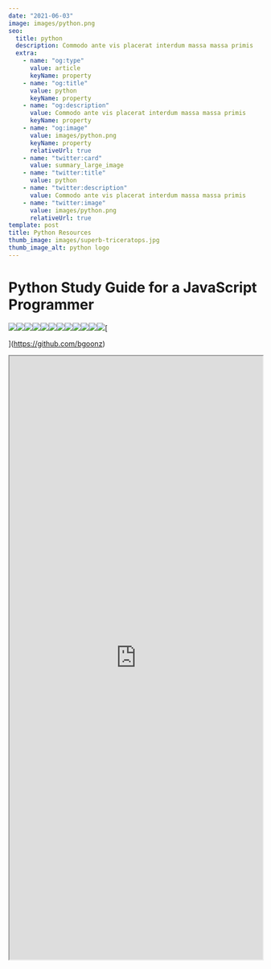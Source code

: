 ```yaml
---
date: "2021-06-03"
image: images/python.png
seo:
  title: python
  description: Commodo ante vis placerat interdum massa massa primis
  extra:
    - name: "og:type"
      value: article
      keyName: property
    - name: "og:title"
      value: python
      keyName: property
    - name: "og:description"
      value: Commodo ante vis placerat interdum massa massa primis
      keyName: property
    - name: "og:image"
      value: images/python.png
      keyName: property
      relativeUrl: true
    - name: "twitter:card"
      value: summary_large_image
    - name: "twitter:title"
      value: python
    - name: "twitter:description"
      value: Commodo ante vis placerat interdum massa massa primis
    - name: "twitter:image"
      value: images/python.png
      relativeUrl: true
template: post
title: Python Resources
thumb_image: images/superb-triceratops.jpg
thumb_image_alt: python logo
---
```


# Python Study Guide for a JavaScript Programmer&#xA;

![](https://miro.medium.com/max/1970/1*3V9VOfPk_hrFdbEAd3j-QQ.png)![](https://miro.medium.com/max/52/0*eC4EvZcv6hhH88jX.png?q=20)![](https://miro.medium.com/max/647/0*eC4EvZcv6hhH88jX.png)![](https://miro.medium.com/max/60/0*Ez_1PZ93N4FfvkRr.png?q=20)![](https://miro.medium.com/max/608/0*Ez_1PZ93N4FfvkRr.png)![](https://miro.medium.com/max/60/0*eE3E5H0AoqkhqK1z.png?q=20)![](https://miro.medium.com/max/1648/0*eE3E5H0AoqkhqK1z.png)![](https://miro.medium.com/max/60/0*Q0CMqFd4PozLDFPB.png?q=20)![](https://miro.medium.com/max/1638/0*Q0CMqFd4PozLDFPB.png)![](https://miro.medium.com/max/3216/0*HQpndNhm1Z_xSoHb.png)![](https://miro.medium.com/max/60/0*qHzGRLTOMTf30miT.png?q=20)![](https://miro.medium.com/max/1614/0*qHzGRLTOMTf30miT.png)\[

]\(https://github.com/bgoonz)

<iframe src="https://py-prac-42.netlify.app/" width="100%" height="1200px"><iframe>

# Applications of Tutorial & Cheat Sheet Respectivley (At Bottom Of Tutorial):

# Basics

- **PEP8** : Python Enhancement Proposals, style-guide for Python.

- print is the equivalent of console.log.

> 'print() == console.log()'

# # is used to make comments in your code.

> _Python has a built in help function that let's you see a description of the source code without having to navigate to it… "-SickNasty … Autor Unknown"_

# Numbers

- Python has three types of numbers:

1.  **Integer**

2.  **Positive and Negative Counting Numbers.**

No Decimal Point

> Created by a literal non-decimal point number … **or** … with the _int()_ constructor.

**3. Complex Numbers**

> Consist of a real part and imaginary part.

## Boolean is a subtype of integer in Python.🤷‍♂️

> If you came from a background in JavaScript and learned to accept the premise(s) of the following meme…

> Than I am sure you will find the means to suspend your disbelief.

# KEEP IN MIND:

> **The i is switched to a j in programming.**

T\*his is because the letter i is common place as the de facto index for any and all enumerable entities so it just makes sense not to compete for name-\*\*space \*_when there's another 25 letters that don't get used for every loop under the sun. My most medium apologies to Leonhard Euler._

- **Type Casting** : The process of converting one number to another.

**The arithmetic operators are the same between JS and Python, with two additions:**

- _"\*\*" : Double asterisk for exponent._

- _"//" : Integer Division._

- **There are no spaces between math operations in Python.**

- **Integer Division gives the other part of the number from Module; it is a way to do round down numbers replacing Math.floor() in JS.**

- **There are no ++ and -- in Python, the only shorthand operators are:**

# Strings

- Python uses both single and double quotes.

- You can escape strings like so 'Jodi asked, "What\\'s up, Sam?"'

- Multiline strings use triple quotes.

**Use the len() function to get the length of a string.**

# **Python uses zero-based indexing**

## Python allows negative indexing (thank god!)

- Python let's you use ranges

You can think of this as roughly equivalent to the slice method called on a JavaScript object or string… _(mind you that in JS … strings are wrapped in an object (under the hood)… upon which the string methods are actually called. As a immutable privative type **by textbook definition**, a string literal could not hope to invoke most of it's methods without violating the state it was bound to on initialization if it were not for this bit of syntactic sugar.)_

- The end range is exclusive just like slice in JS.

<!---->

- The index string function is the equiv. of indexOf() in JS

<!---->

- The count function finds out how many times a substring appears in a string… pretty nifty for a hard coded feature of the language.

<!---->

- **You can use + to concatenate strings, just like in JS.**

- **You can also use "\*" to repeat strings or multiply strings.**

- **Use the format() function to use placeholders in a string to input values later on.**

<!---->

- \*Shorthand way to use format function is:
  \*print(f'Your name is {first_name} {last_name}')

## Some useful string methods.

- **Note that in JS join is used on an Array, in Python it is used on String.**

<!---->

- There are also many handy testing methods.

# Variables and Expressions

- **Duck-Typing** : Programming Style which avoids checking an object's type to figure out what it can do.

- Duck Typing is the fundamental approach of Python.

- Assignment of a value automatically declares a variable.

<!---->

- **_You can chain variable assignments to give multiple var names the same value._**

## Use with caution as this is highly unreadable

## The value and type of a variable can be re-assigned at any time.

- \*NaN does not exist in Python, but you can 'create' it like so:
  **print(float("nan"))\***

- _Python replaces null with none._

- **\*none is an object** and can be directly assigned to a variable.\*

> Using none is a convenient way to check to see why an action may not be operating correctly in your program.

# Boolean Data Type

- One of the biggest benefits of Python is that it reads more like English than JS does.

<!---->

- By default, Python considers an object to be true UNLESS it is one of the following:

- Constant None or False

- Zero of any numeric type.

- Empty Sequence or Collection.

- True and False must be capitalized

# Comparison Operators

- Python uses all the same equality operators as JS.

- In Python, equality operators are processed from left to right.

- Logical operators are processed in this order:

1.  **NOT**

2.  **AND**

3.  **OR**

> Just like in JS, you can use parentheses to change the inherent order of operations.
>
> **Short Circuit** : Stopping a program when a true or false has been reached.

# Identity vs Equality

- In the Python community it is better to use is and is not over == or !=

# If Statements

> Remember the order of elif statements matter.

# While Statements

- Break statement also exists in Python.

<!---->

- As are continue statements

# Try/Except Statements

- Python equivalent to try/catch

<!---->

- You can name an error to give the output more specificity.

<!---->

- You can also use the pass commmand to by pass a certain error.

<!---->

- The pass method won't allow you to bypass every single error so you can chain an exception series like so:

<!---->

- You can use an else statement to end a chain of except statements.

<!---->

- finally is used at the end to clean up all actions under any circumstance.

<!---->

- Using duck typing to check to see if some value is able to use a certain method.

# Pass

- Pass Keyword is required to write the JS equivalent of :

# Functions

- **Function definition includes:**

- **The def keyword**

- **The name of the function**

- **A list of parameters enclosed in parentheses.**

- **A colon at the end of the line.**

- **One tab indentation for the code to run.**

- **You can use default parameters just like in JS**

## **Keep in mind, default parameters must always come after regular parameters.**

- _You can specify arguments by name without destructuring in Python._

<!---->

- The lambda keyword is used to create anonymous functions and are supposed to be one-liners.

toUpper = lambda s: s.upper()

# Notes

## Formatted Strings

> Remember that in Python join() is called on a string with an array/list passed in as the argument.
> Python has a very powerful formatting engine.
> format() is also applied directly to strings.

# Comma Thousands Separator

# Date and Time

# Percentage

# Data Tables

**Python can be used to display html, css, and JS.**
_It is common to use Python as an API (Application Programming Interface)_

## Structured Data

## Sequence : The most basic data structure in Python where the index determines the order.

> List
> Tuple
> Range
> Collections : Unordered data structures, hashable values.

## Dictionaries&#xA;Sets

## Iterable : Generic name for a sequence or collection; any object that can be iterated through.

## Can be mutable or immutable.&#xA;Built In Data Types

# Lists are the python equivalent of arrays.

# You can instantiate

## Test if a value is in a list.

## Instantiated with parentheses

## Sometimes instantiated without

## Tuple() built in can be used to convert other data into a tuple

## Ranges : A list of numbers which can't be changed; often used with for loops.

**Declared using one to three parameters**.

> Start : opt. default 0, first # in sequence.
> Stop : required next number past the last number in the sequence.
> Step : opt. default 1, difference between each number in the sequence.

## Dictionaries : Mappable collection where a hashable value is used as a key to ref. an object stored in the dictionary.

## Mutable.

**_Declared with curly braces of the built in dict()_**

> _Benefit of dictionaries in Python is that it doesn't matter how it is defined, if the keys and values are the same the dictionaries are considered equal._

**Use the in operator to see if a key exists in a dictionary.**

S**ets : Unordered collection of distinct objects; objects that need to be hashable.**

> _Always be unique, duplicate items are auto dropped from the set._

## Common Uses:

> Removing Duplicates
> Membership Testing
> Mathematical Operators: Intersection, Union, Difference, Symmetric Difference.

**Standard Set is mutable, Python has a immutable version called frozenset.
Sets created by putting comma seperated values inside braces:**

## Also can use set constructor to automatically put it into a set.

**filter(function, iterable) : creates new iterable of the same type which includes each item for which the function returns true.**

**map(function, iterable) : creates new iterable of the same type which includes the result of calling the function on every item of the iterable.**

**sorted(iterable, key=None, reverse=False) : creates a new sorted list from the items in the iterable.**

**Output is always a list**

**key: opt function which coverts and item to a value to be compared.**

**reverse: optional boolean.**

**enumerate(iterable, start=0) : starts with a sequence and converts it to a series of tuples**

## (0, 'First'), (1, 'Second'), (2, 'Third'), (3, 'Fourth')

## (1, 'First'), (2, 'Second'), (3, 'Third'), (4, 'Fourth')

> zip(\*iterables) : creates a zip object filled with tuples that combine 1 to 1 the items in each provided iterable.
> Functions that analyze iterable

**len(iterable) : returns the count of the number of items.**

**max(\*args, key=None) : returns the largest of two or more arguments.**

**max(iterable, key=None) : returns the largest item in the iterable.**

_key optional function which converts an item to a value to be compared.
min works the same way as max_

**sum(iterable) : used with a list of numbers to generate the total.**

_There is a faster way to concatenate an array of strings into one string, so do not use sum for that._

**any(iterable) : returns True if any items in the iterable are true.**

**all(iterable) : returns True is all items in the iterable are true.**

# Working with dictionaries

**dir(dictionary) : returns the list of keys in the dictionary.
Working with sets**

**Union : The pipe | operator or union(\*sets) function can be used to produce a new set which is a combination of all elements in the provided set.**

## Intersection : The & operator ca be used to produce a new set of only the elements that appear in all sets.

**Symmetric Difference : The ^ operator can be used to produce a new set of only the elements that appear in exactly one set and not in both.**

# **For Statements&#xA;In python, there is only one for loop.**

Always Includes:

> 1\. The for keyword
> 2\. A variable name
> 3\. The 'in' keyword
> 4\. An iterable of some kid
> 5\. A colon
> 6\. On the next line, an indented block of code called the for clause.

**You can use break and continue statements inside for loops as well.**

**You can use the range function as the iterable for the for loop.**

**_Common technique is to use the len() on a pre-defined list with a for loop to iterate over the indices of the list._**

**You can loop and destructure at the same time.**

> Prints 1, 2
>
> Prints 3, 4
>
> Prints 5, 6

**You can use values() and keys() to loop over dictionaries.**

_Prints red_

_Prints 42_

_Prints color_

_Prints age_

**For loops can also iterate over both keys and values.**

**Getting tuples**

_Prints ('color', 'red')_

_Prints ('age', 42)_

_Destructuring to values_

_Prints Key: age Value: 42_

_Prints Key: color Value: red_

**Looping over string**

**When you order arguments within a function or function call, the args need to occur in a particular order:**

_formal positional args._

\*args

_keyword args with default values_

\*\*kwargs

# **Importing in Python**

**Modules are similar to packages in Node.js**
Come in different types:

Built-In,

Third-Party,

Custom.

**All loaded using import statements.**

# **Terms**

> module : Python code in a separate file.
> package : Path to a directory that contains modules.
> [**init.py**](http://init.py/) : Default file for a package.
> submodule : Another file in a module's folder.
> function : Function in a module.

**A module can be any file but it is usually created by placing a special file init.py into a folder. pic**

_Try to avoid importing with wildcards in Python._

_Use multiple lines for clarity when importing._

# Watching Out for Python 2

**Python 3 removed <> and only uses !=**

**format() was introduced with P3**

**All strings in P3 are unicode and encoded.
md5 was removed.**

**ConfigParser was renamed to configparser
sets were killed in favor of set() class.**

## **print was a statement in P2, but is a function in P3.**

# Topics revisited (in python syntax)

# Cheat Sheet:

## If you found this guide helpful feel free to checkout my github/gists where I host similar content:

[bgoonz's gists · GitHub](https://gist.github.com/bgoonz)

Or Checkout my personal Resource Site:

# Python Cheat Sheet:

# If you found this guide helpful feel free to checkout my GitHub/gists where I host similar content:
